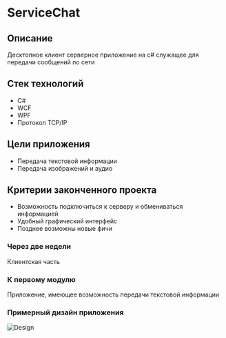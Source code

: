 # ServiceChat
## Описание </br>
Десктопное клиент серверное приложение на c#  служащее для передачи сообщений по сети
## Стек технологий 
- C#
- WCF
- WPF
- Протокол TCP/IP
## Цели приложения 
- Передача текстовой информации
- Передача изображений и аудио
## Критерии законченного проекта
- Возможность подключиться к серверу и обмениваться информацией
- Удобный графический интерфейс
- Позднее возможны новые фичи
### Через две недели
Клиентская часть
### К первому модулю
Приложение, имеющее возможность передачи текстовой информации
### Примерный дизайн приложения
![Design](https://user-images.githubusercontent.com/46748396/66038343-8a143000-e51a-11e9-8883-a7977b6d8cde.JPG)
